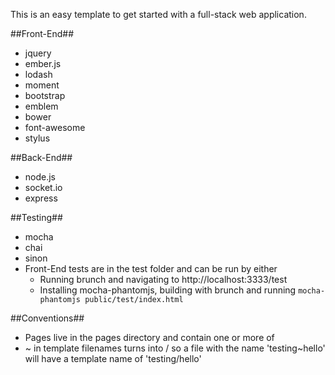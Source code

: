 This is an easy template to get started with a full-stack web application.


##Front-End##

* jquery
* ember.js
* lodash
* moment
* bootstrap
* emblem
* bower
* font-awesome
* stylus


##Back-End##

* node.js
* socket.io
* express


##Testing##

* mocha
* chai
* sinon
* Front-End tests are in the test folder and can be run by either
    * Running brunch and navigating to http://localhost:3333/test
    * Installing mocha-phantomjs, building with brunch and running `mocha-phantomjs public/test/index.html`


##Conventions##

* Pages live in the pages directory and contain one or more of
* ~ in template filenames turns into / so a file with the name 'testing~hello' will have a template name of 'testing/hello'
